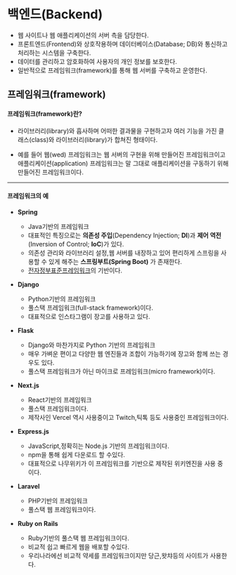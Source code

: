 # 백엔드(Backend)

+ 웹 사이트나 웹 애플리케이션의 서버 측을 담당한다.
+ 프론트엔드(Frontend)와 상호작용하며 데이터베이스(Database; DB)와 통신하고 처리하는 시스템을 구축한다.
+ 데이터를 관리하고 암호화하여 사용자의 개인 정보를 보호한다.
+ 일반적으로 프레임워크(framework)를 통해 웹 서버를 구축하고 운영한다.

## 프레임워크(framework)

#### 프레임워크(framework)란?

+ 라이브러리(library)와 흡사하며 어떠한 결과물을 구현하고자 여러 기능을 가진 클래스(class)와 라이브러리(library)가 합쳐진 형태이다.

+ 예를 들어 웹(wed) 프레임워크는 웹 서버의 구현을 위해 만들어진 프레임워크이고 애플리케이션(application) 프레임워크는 말 그대로 애플리케이션을 구동하기 위해 만들어진 프레임워크이다.

---
#### 프레임워크의 예

+ **Spring**

    + Java기반의 프레임워크
    + 대표적인 특징으로는 **의존성 주입**(Dependency Injection; **DI**)과 **제어 역전**(Inversion of Control; **IoC**)가 있다.
    + 의존성 관리와 라이브러리 설정,웹 서버를 내장하고 있어 편리하게 스프링을 사용할 수 있게 해주는 **스프링부트(Spring Boot)** 가 존재한다.
    + [전자정부표준프레임워크](https://www.egovframe.go.kr/home/main.do)의 기반이다.
+ **Django**
    + Python기반의 프레임워크
    + 풀스택 프레임워크(full-stack framework)이다.
    + 대표적으로 인스타그램이 장고를 사용하고 있다.
+ **Flask**
    + Django와 마찬가지로 Python 기반의 프레임워크
    + 매우 가벼운 편이고 다양한 웹 엔진들과 조합이 가능하기에 장고와 함께 쓰는 경우도 있다.
    + 풀스택 프레임워크가 아닌 마이크로 프레임워크(micro framework)이다.
+ **Next.js**
    + React기반의 프레임워크
    + 풀스택 프레임워크이다.
    + 제작사인 Vercel 역시 사용중이고 Twitch,틱톡 등도 사용중인 프레임워크이다.
+ **Express.js**
    + JavaScript,정확히는 Node.js 기반의 프레임워크이다.
    + npm을 통해 쉽게 다운로드 할 수있다.
    + 대표적으로 나무위키가 이 프레임워크를 기반으로 제작된 위키엔진을 사용 중이다.
+ **Laravel**
    + PHP기반의 프레임워크
    + 풀스택 웹 프레임워크이다.
+ **Ruby on Rails**
    + Ruby기반의 풀스택 웹 프레임워크이다.
    + 비교적 쉽고 빠르게 웹을 배포할 수있다.
    + 우리나라에선 비교적 약세를 프레임워크이지만 당근,왓챠등의 사이트가 사용한다.
